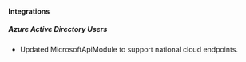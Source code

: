 
#### Integrations
##### Azure Active Directory Users
- Updated MicrosoftApiModule to support national cloud endpoints.
